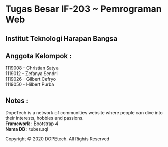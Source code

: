 # Tugas Besar IF-203 ~ Pemrograman Web
## Institut Teknologi Harapan Bangsa

## Anggota Kelompok : 
1119008 - Christian Satya <br>
1119012 - Zefanya Sendri <br>
1119026 - Gilbert Cefryo <br>
1119050 - Hilbert Purba <br>

## Notes : 
DopeTech is a network of communities website where people can dive into their interests, hobbies and passions. <br>
**Framework** : Bootstrap 4 <br>
**Nama DB** : tubes.sql <br>
<p class="footer-bottom-text">Copyright &copy; 2020 DOPEtech. All Rights Reserved</p>
